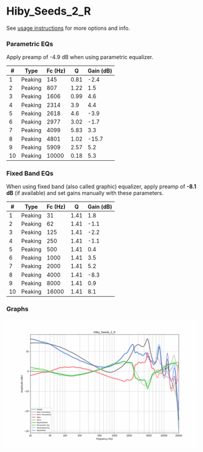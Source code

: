 # Hiby_Seeds_2_R
See [usage instructions](https://github.com/jaakkopasanen/AutoEq#usage) for more options and info.

### Parametric EQs
Apply preamp of -4.9 dB when using parametric equalizer.

|   # | Type    |   Fc (Hz) |    Q |   Gain (dB) |
|-----|---------|-----------|------|-------------|
|   1 | Peaking |       145 | 0.81 |        -2.4 |
|   2 | Peaking |       807 | 1.22 |         1.5 |
|   3 | Peaking |      1606 | 0.99 |         4.6 |
|   4 | Peaking |      2314 | 3.9  |         4.4 |
|   5 | Peaking |      2618 | 4.6  |        -3.9 |
|   6 | Peaking |      2977 | 3.02 |        -1.7 |
|   7 | Peaking |      4099 | 5.83 |         3.3 |
|   8 | Peaking |      4801 | 1.02 |       -15.7 |
|   9 | Peaking |      5909 | 2.57 |         5.2 |
|  10 | Peaking |     10000 | 0.18 |         5.3 |

### Fixed Band EQs
When using fixed band (also called graphic) equalizer, apply preamp of **-8.1 dB** (if available) and set gains manually with these parameters.

|   # | Type    |   Fc (Hz) |    Q |   Gain (dB) |
|-----|---------|-----------|------|-------------|
|   1 | Peaking |        31 | 1.41 |         1.8 |
|   2 | Peaking |        62 | 1.41 |        -1.1 |
|   3 | Peaking |       125 | 1.41 |        -2.2 |
|   4 | Peaking |       250 | 1.41 |        -1.1 |
|   5 | Peaking |       500 | 1.41 |         0.4 |
|   6 | Peaking |      1000 | 1.41 |         3.5 |
|   7 | Peaking |      2000 | 1.41 |         5.2 |
|   8 | Peaking |      4000 | 1.41 |        -8.3 |
|   9 | Peaking |      8000 | 1.41 |         0.9 |
|  10 | Peaking |     16000 | 1.41 |         8.1 |

### Graphs
![](./Hiby_Seeds_2_R.png)
